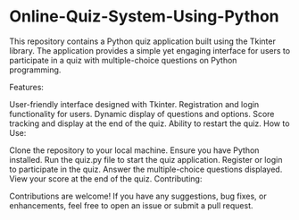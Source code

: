 # Online-Quiz-System-Using-Python
 This repository contains a Python quiz application built using the Tkinter library. The application provides a simple yet engaging interface for users to participate in a quiz with multiple-choice questions on Python programming.

Features:

User-friendly interface designed with Tkinter.
Registration and login functionality for users.
Dynamic display of questions and options.
Score tracking and display at the end of the quiz.
Ability to restart the quiz.
How to Use:

Clone the repository to your local machine.
Ensure you have Python installed.
Run the quiz.py file to start the quiz application.
Register or login to participate in the quiz.
Answer the multiple-choice questions displayed.
View your score at the end of the quiz.
Contributing:

Contributions are welcome! If you have any suggestions, bug fixes, or enhancements, feel free to open an issue or submit a pull request.
